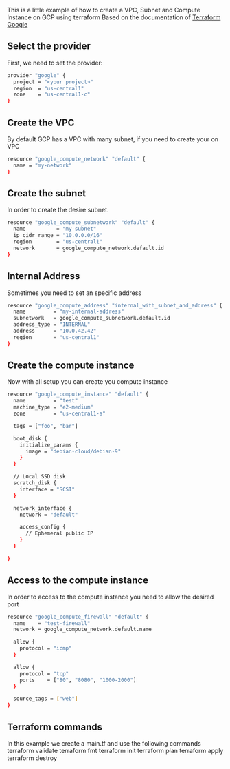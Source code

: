 This is a little example of how to create a VPC, Subnet and Compute Instance on GCP using terraform
Based on the documentation of [Terraform Google](https://registry.terraform.io/providers/hashicorp/google/latest/docs)


## Select the provider

First, we need to set the provider:

```bash
provider "google" {
  project = "<your project>"
  region  = "us-central1"
  zone    = "us-central1-c"
}
```

## Create the VPC
By default GCP has a VPC with many subnet, if you need to create your on VPC

```bash
resource "google_compute_network" "default" {
  name = "my-network"
}
```

## Create the subnet
In order to create the desire subnet.

```bash
resource "google_compute_subnetwork" "default" {
  name          = "my-subnet"
  ip_cidr_range = "10.0.0.0/16"
  region        = "us-central1"
  network       = google_compute_network.default.id
}
```

## Internal Address
Sometimes you need to set an specific address

```bash
resource "google_compute_address" "internal_with_subnet_and_address" {
  name         = "my-internal-address"
  subnetwork   = google_compute_subnetwork.default.id
  address_type = "INTERNAL"
  address      = "10.0.42.42"
  region       = "us-central1"
}
```

## Create the compute instance
Now with all setup you can create you compute instance

```bash
resource "google_compute_instance" "default" {
  name         = "test"
  machine_type = "e2-medium"
  zone         = "us-central1-a"

  tags = ["foo", "bar"]

  boot_disk {
    initialize_params {
      image = "debian-cloud/debian-9"
    }
  }

  // Local SSD disk
  scratch_disk {
    interface = "SCSI"
  }

  network_interface {
    network = "default"

    access_config {
      // Ephemeral public IP
    }
  }

}
```

## Access to the compute instance
In order to access to the compute instance you need to allow the desired port


```bash
resource "google_compute_firewall" "default" {
  name    = "test-firewall"
  network = google_compute_network.default.name

  allow {
    protocol = "icmp"
  }

  allow {
    protocol = "tcp"
    ports    = ["80", "8080", "1000-2000"]
  }

  source_tags = ["web"]
}
```

## Terraform commands
In this example we create a main.tf and use the following commands
terraform validate
terraform fmt
terraform init
terraform plan
terraform apply
terraform destroy